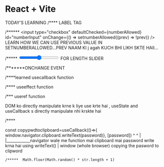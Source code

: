 # React + Vite
TODAY'S LEARNING
/**** LABEL TAG 


/****** <input type="checkbox"  defaultChecked={numberAllowed} id="numberInput"
              onChange={() => setnumberAllowed((prev) => !prev)} />
                  LEARN HOW WE CAN USE PREVIOUS VALUE IN  SETNUMBERALLOWED...PREV NAAM KI  j agah KUCH BHI LIKH SKTE HAII...



/*****     <input type="range" > FOR LENGTH SLIDER 

/*******ONCHANGE EVENT

/****learned usecallback function




/**** useeffect function




/*** useref function


DOM ko directly manipulate krne k liye use krte hai , 
useState and useCallback s directly manipulate nhi krskte hai


/****

const copypwdtoclipboard=useCallback(()=>{ 
    window.navigator.clipboard.writeText(password)}, [password])
      ^      ^
      |      |____________navigator wale me function mai clipboard mai password write krna hai using writeText()
      |
      window (whole browser)
    copying the pasword to clipword

    /*****  Math.floor(Math.random() * str.length + 1)